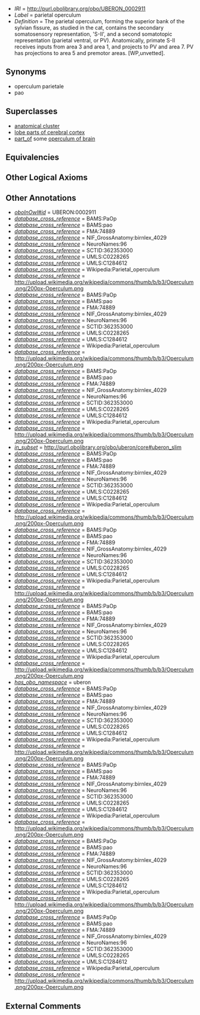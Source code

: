  * *IRI* = http://purl.obolibrary.org/obo/UBERON_0002911
 * *Label* = parietal operculum
 * *Definition* = The parietal operculum, forming the superior bank of the sylvian fissure, as studied in the cat, contains the secondary somatosensory representation, 'S-II', and a second somatotopic representation (parietal ventral, or PV). Anatomically, primate S-II receives inputs from area 3 and area 1, and projects to PV and area 7. PV has projections to area 5 and premotor areas. [WP,unvetted].

## Synonyms

 * operculum parietale
 * pao

## Superclasses

 * [anatomical cluster](../../UBERON/77/UBERON_0000477.md)
 * [lobe parts of cerebral cortex](../../UBERON/22/UBERON_0003022.md)
 * [part_of](../../BFO/50/BFO_0000050.md) some [operculum of brain](../../UBERON/62/UBERON_0010262.md)

## Equivalencies


## Other Logical Axioms


## Other Annotations

 * *[oboInOwl#id](../../id/oboInOwl#id.md)* = UBERON:0002911
 * *[database_cross_reference](../../ef/oboInOwl#hasDbXref.md)* = BAMS:PaOp
 * *[database_cross_reference](../../ef/oboInOwl#hasDbXref.md)* = BAMS:pao
 * *[database_cross_reference](../../ef/oboInOwl#hasDbXref.md)* = FMA:74889
 * *[database_cross_reference](../../ef/oboInOwl#hasDbXref.md)* = NIF_GrossAnatomy:birnlex_4029
 * *[database_cross_reference](../../ef/oboInOwl#hasDbXref.md)* = NeuroNames:96
 * *[database_cross_reference](../../ef/oboInOwl#hasDbXref.md)* = SCTID:362353000
 * *[database_cross_reference](../../ef/oboInOwl#hasDbXref.md)* = UMLS:C0228265
 * *[database_cross_reference](../../ef/oboInOwl#hasDbXref.md)* = UMLS:C1284612
 * *[database_cross_reference](../../ef/oboInOwl#hasDbXref.md)* = Wikipedia:Parietal_operculum
 * *[database_cross_reference](../../ef/oboInOwl#hasDbXref.md)* = http://upload.wikimedia.org/wikipedia/commons/thumb/b/b3/Operculum.png/200px-Operculum.png
 * *[database_cross_reference](../../ef/oboInOwl#hasDbXref.md)* = BAMS:PaOp
 * *[database_cross_reference](../../ef/oboInOwl#hasDbXref.md)* = BAMS:pao
 * *[database_cross_reference](../../ef/oboInOwl#hasDbXref.md)* = FMA:74889
 * *[database_cross_reference](../../ef/oboInOwl#hasDbXref.md)* = NIF_GrossAnatomy:birnlex_4029
 * *[database_cross_reference](../../ef/oboInOwl#hasDbXref.md)* = NeuroNames:96
 * *[database_cross_reference](../../ef/oboInOwl#hasDbXref.md)* = SCTID:362353000
 * *[database_cross_reference](../../ef/oboInOwl#hasDbXref.md)* = UMLS:C0228265
 * *[database_cross_reference](../../ef/oboInOwl#hasDbXref.md)* = UMLS:C1284612
 * *[database_cross_reference](../../ef/oboInOwl#hasDbXref.md)* = Wikipedia:Parietal_operculum
 * *[database_cross_reference](../../ef/oboInOwl#hasDbXref.md)* = http://upload.wikimedia.org/wikipedia/commons/thumb/b/b3/Operculum.png/200px-Operculum.png
 * *[database_cross_reference](../../ef/oboInOwl#hasDbXref.md)* = BAMS:PaOp
 * *[database_cross_reference](../../ef/oboInOwl#hasDbXref.md)* = BAMS:pao
 * *[database_cross_reference](../../ef/oboInOwl#hasDbXref.md)* = FMA:74889
 * *[database_cross_reference](../../ef/oboInOwl#hasDbXref.md)* = NIF_GrossAnatomy:birnlex_4029
 * *[database_cross_reference](../../ef/oboInOwl#hasDbXref.md)* = NeuroNames:96
 * *[database_cross_reference](../../ef/oboInOwl#hasDbXref.md)* = SCTID:362353000
 * *[database_cross_reference](../../ef/oboInOwl#hasDbXref.md)* = UMLS:C0228265
 * *[database_cross_reference](../../ef/oboInOwl#hasDbXref.md)* = UMLS:C1284612
 * *[database_cross_reference](../../ef/oboInOwl#hasDbXref.md)* = Wikipedia:Parietal_operculum
 * *[database_cross_reference](../../ef/oboInOwl#hasDbXref.md)* = http://upload.wikimedia.org/wikipedia/commons/thumb/b/b3/Operculum.png/200px-Operculum.png
 * *[in_subset](../../et/oboInOwl#inSubset.md)* = http://purl.obolibrary.org/obo/uberon/core#uberon_slim
 * *[database_cross_reference](../../ef/oboInOwl#hasDbXref.md)* = BAMS:PaOp
 * *[database_cross_reference](../../ef/oboInOwl#hasDbXref.md)* = BAMS:pao
 * *[database_cross_reference](../../ef/oboInOwl#hasDbXref.md)* = FMA:74889
 * *[database_cross_reference](../../ef/oboInOwl#hasDbXref.md)* = NIF_GrossAnatomy:birnlex_4029
 * *[database_cross_reference](../../ef/oboInOwl#hasDbXref.md)* = NeuroNames:96
 * *[database_cross_reference](../../ef/oboInOwl#hasDbXref.md)* = SCTID:362353000
 * *[database_cross_reference](../../ef/oboInOwl#hasDbXref.md)* = UMLS:C0228265
 * *[database_cross_reference](../../ef/oboInOwl#hasDbXref.md)* = UMLS:C1284612
 * *[database_cross_reference](../../ef/oboInOwl#hasDbXref.md)* = Wikipedia:Parietal_operculum
 * *[database_cross_reference](../../ef/oboInOwl#hasDbXref.md)* = http://upload.wikimedia.org/wikipedia/commons/thumb/b/b3/Operculum.png/200px-Operculum.png
 * *[database_cross_reference](../../ef/oboInOwl#hasDbXref.md)* = BAMS:PaOp
 * *[database_cross_reference](../../ef/oboInOwl#hasDbXref.md)* = BAMS:pao
 * *[database_cross_reference](../../ef/oboInOwl#hasDbXref.md)* = FMA:74889
 * *[database_cross_reference](../../ef/oboInOwl#hasDbXref.md)* = NIF_GrossAnatomy:birnlex_4029
 * *[database_cross_reference](../../ef/oboInOwl#hasDbXref.md)* = NeuroNames:96
 * *[database_cross_reference](../../ef/oboInOwl#hasDbXref.md)* = SCTID:362353000
 * *[database_cross_reference](../../ef/oboInOwl#hasDbXref.md)* = UMLS:C0228265
 * *[database_cross_reference](../../ef/oboInOwl#hasDbXref.md)* = UMLS:C1284612
 * *[database_cross_reference](../../ef/oboInOwl#hasDbXref.md)* = Wikipedia:Parietal_operculum
 * *[database_cross_reference](../../ef/oboInOwl#hasDbXref.md)* = http://upload.wikimedia.org/wikipedia/commons/thumb/b/b3/Operculum.png/200px-Operculum.png
 * *[database_cross_reference](../../ef/oboInOwl#hasDbXref.md)* = BAMS:PaOp
 * *[database_cross_reference](../../ef/oboInOwl#hasDbXref.md)* = BAMS:pao
 * *[database_cross_reference](../../ef/oboInOwl#hasDbXref.md)* = FMA:74889
 * *[database_cross_reference](../../ef/oboInOwl#hasDbXref.md)* = NIF_GrossAnatomy:birnlex_4029
 * *[database_cross_reference](../../ef/oboInOwl#hasDbXref.md)* = NeuroNames:96
 * *[database_cross_reference](../../ef/oboInOwl#hasDbXref.md)* = SCTID:362353000
 * *[database_cross_reference](../../ef/oboInOwl#hasDbXref.md)* = UMLS:C0228265
 * *[database_cross_reference](../../ef/oboInOwl#hasDbXref.md)* = UMLS:C1284612
 * *[database_cross_reference](../../ef/oboInOwl#hasDbXref.md)* = Wikipedia:Parietal_operculum
 * *[database_cross_reference](../../ef/oboInOwl#hasDbXref.md)* = http://upload.wikimedia.org/wikipedia/commons/thumb/b/b3/Operculum.png/200px-Operculum.png
 * *[has_obo_namespace](../../ce/oboInOwl#hasOBONamespace.md)* = uberon
 * *[database_cross_reference](../../ef/oboInOwl#hasDbXref.md)* = BAMS:PaOp
 * *[database_cross_reference](../../ef/oboInOwl#hasDbXref.md)* = BAMS:pao
 * *[database_cross_reference](../../ef/oboInOwl#hasDbXref.md)* = FMA:74889
 * *[database_cross_reference](../../ef/oboInOwl#hasDbXref.md)* = NIF_GrossAnatomy:birnlex_4029
 * *[database_cross_reference](../../ef/oboInOwl#hasDbXref.md)* = NeuroNames:96
 * *[database_cross_reference](../../ef/oboInOwl#hasDbXref.md)* = SCTID:362353000
 * *[database_cross_reference](../../ef/oboInOwl#hasDbXref.md)* = UMLS:C0228265
 * *[database_cross_reference](../../ef/oboInOwl#hasDbXref.md)* = UMLS:C1284612
 * *[database_cross_reference](../../ef/oboInOwl#hasDbXref.md)* = Wikipedia:Parietal_operculum
 * *[database_cross_reference](../../ef/oboInOwl#hasDbXref.md)* = http://upload.wikimedia.org/wikipedia/commons/thumb/b/b3/Operculum.png/200px-Operculum.png
 * *[database_cross_reference](../../ef/oboInOwl#hasDbXref.md)* = BAMS:PaOp
 * *[database_cross_reference](../../ef/oboInOwl#hasDbXref.md)* = BAMS:pao
 * *[database_cross_reference](../../ef/oboInOwl#hasDbXref.md)* = FMA:74889
 * *[database_cross_reference](../../ef/oboInOwl#hasDbXref.md)* = NIF_GrossAnatomy:birnlex_4029
 * *[database_cross_reference](../../ef/oboInOwl#hasDbXref.md)* = NeuroNames:96
 * *[database_cross_reference](../../ef/oboInOwl#hasDbXref.md)* = SCTID:362353000
 * *[database_cross_reference](../../ef/oboInOwl#hasDbXref.md)* = UMLS:C0228265
 * *[database_cross_reference](../../ef/oboInOwl#hasDbXref.md)* = UMLS:C1284612
 * *[database_cross_reference](../../ef/oboInOwl#hasDbXref.md)* = Wikipedia:Parietal_operculum
 * *[database_cross_reference](../../ef/oboInOwl#hasDbXref.md)* = http://upload.wikimedia.org/wikipedia/commons/thumb/b/b3/Operculum.png/200px-Operculum.png
 * *[database_cross_reference](../../ef/oboInOwl#hasDbXref.md)* = BAMS:PaOp
 * *[database_cross_reference](../../ef/oboInOwl#hasDbXref.md)* = BAMS:pao
 * *[database_cross_reference](../../ef/oboInOwl#hasDbXref.md)* = FMA:74889
 * *[database_cross_reference](../../ef/oboInOwl#hasDbXref.md)* = NIF_GrossAnatomy:birnlex_4029
 * *[database_cross_reference](../../ef/oboInOwl#hasDbXref.md)* = NeuroNames:96
 * *[database_cross_reference](../../ef/oboInOwl#hasDbXref.md)* = SCTID:362353000
 * *[database_cross_reference](../../ef/oboInOwl#hasDbXref.md)* = UMLS:C0228265
 * *[database_cross_reference](../../ef/oboInOwl#hasDbXref.md)* = UMLS:C1284612
 * *[database_cross_reference](../../ef/oboInOwl#hasDbXref.md)* = Wikipedia:Parietal_operculum
 * *[database_cross_reference](../../ef/oboInOwl#hasDbXref.md)* = http://upload.wikimedia.org/wikipedia/commons/thumb/b/b3/Operculum.png/200px-Operculum.png
 * *[database_cross_reference](../../ef/oboInOwl#hasDbXref.md)* = BAMS:PaOp
 * *[database_cross_reference](../../ef/oboInOwl#hasDbXref.md)* = BAMS:pao
 * *[database_cross_reference](../../ef/oboInOwl#hasDbXref.md)* = FMA:74889
 * *[database_cross_reference](../../ef/oboInOwl#hasDbXref.md)* = NIF_GrossAnatomy:birnlex_4029
 * *[database_cross_reference](../../ef/oboInOwl#hasDbXref.md)* = NeuroNames:96
 * *[database_cross_reference](../../ef/oboInOwl#hasDbXref.md)* = SCTID:362353000
 * *[database_cross_reference](../../ef/oboInOwl#hasDbXref.md)* = UMLS:C0228265
 * *[database_cross_reference](../../ef/oboInOwl#hasDbXref.md)* = UMLS:C1284612
 * *[database_cross_reference](../../ef/oboInOwl#hasDbXref.md)* = Wikipedia:Parietal_operculum
 * *[database_cross_reference](../../ef/oboInOwl#hasDbXref.md)* = http://upload.wikimedia.org/wikipedia/commons/thumb/b/b3/Operculum.png/200px-Operculum.png

## External Comments

